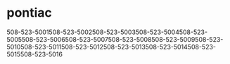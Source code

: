 # pontiac
508-523-5001508-523-5002508-523-5003508-523-5004508-523-5005508-523-5006508-523-5007508-523-5008508-523-5009508-523-5010508-523-5011508-523-5012508-523-5013508-523-5014508-523-5015508-523-5016
